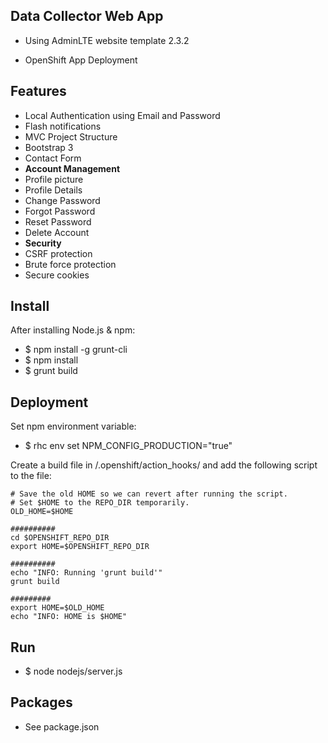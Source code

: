 Data Collector Web App
----------------------------------

 - Using AdminLTE website template 2.3.2

 - OpenShift App Deployment

Features
--------

- Local Authentication using Email and Password
- Flash notifications
- MVC Project Structure
- Bootstrap 3
- Contact Form
- **Account Management**
 - Profile picture
 - Profile Details
 - Change Password
 - Forgot Password
 - Reset Password
 - Delete Account
- **Security**
 - CSRF protection
 - Brute force protection
 - Secure cookies

Install
-------
After installing Node.js & npm:
- $ npm install -g grunt-cli
- $ npm install
- $ grunt build

Deployment
-------
Set npm environment variable:
- $ rhc env set NPM_CONFIG_PRODUCTION="true"

Create a build file in <your git repo>/.openshift/action_hooks/ and add the following script to the file:

```
# Save the old HOME so we can revert after running the script.
# Set $HOME to the REPO_DIR temporarily.
OLD_HOME=$HOME

##########
cd $OPENSHIFT_REPO_DIR
export HOME=$OPENSHIFT_REPO_DIR

##########
echo "INFO: Running 'grunt build'"
grunt build

#########
export HOME=$OLD_HOME
echo "INFO: HOME is $HOME"
```

Run
-------
- $ node nodejs/server.js

Packages
--------
- See package.json
